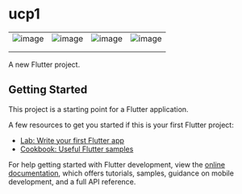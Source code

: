 # ucp1
|        |        |        |        |
|--------|--------|--------|--------|
|![image](https://github.com/user-attachments/assets/0acce750-e357-4a0e-a22d-4f3d5804465e)|![image](https://github.com/user-attachments/assets/466138b1-0a39-4209-99bf-ea99397f0193)|![image](https://github.com/user-attachments/assets/05208389-ce41-43db-8776-cb6a39973efe)|![image](https://github.com/user-attachments/assets/1fe0b260-606c-4fbc-b382-a9733546fd7b)|
|        |        |        |        |
|        |        |        |        |


A new Flutter project.

## Getting Started

This project is a starting point for a Flutter application.

A few resources to get you started if this is your first Flutter project:

- [Lab: Write your first Flutter app](https://docs.flutter.dev/get-started/codelab)
- [Cookbook: Useful Flutter samples](https://docs.flutter.dev/cookbook)

For help getting started with Flutter development, view the
[online documentation](https://docs.flutter.dev/), which offers tutorials,
samples, guidance on mobile development, and a full API reference.
